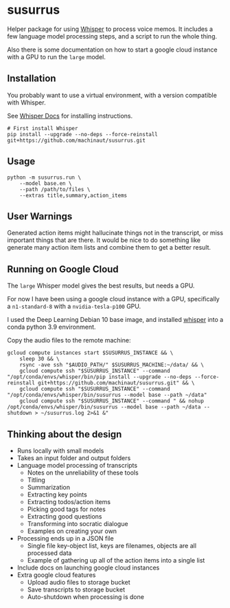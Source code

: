 # susurrus

Helper package for using [Whisper](https://openai.com/blog/whisper) to process voice memos.
It includes a few language model processing steps, and a script to run the whole thing.

Also there is some documentation on how to start a google cloud instance with a GPU to run the `large` model.

## Installation

You probably want to use a virtual environment, with a version compatible with Whisper.

See [Whisper Docs](https://github.com/openai/whisper#setup) for installing instructions.

```
# First install Whisper
pip install --upgrade --no-deps --force-reinstall git+https://github.com/machinaut/susurrus.git
```

## Usage

```
python -m susurrus.run \
    --model base.en \
    --path /path/to/files \
    --extras title,summary,action_items
```

## User Warnings

Generated action items might hallucinate things not in the transcript, or miss important things that are there.
It would be nice to do something like generate many action item lists and combine them to get a better result.

## Running on Google Cloud

The `large` Whisper model gives the best results, but needs a GPU.

For now I have been using a google cloud instance with a GPU, specifically a `n1-standard-8` with a `nvidia-tesla-p100` GPU.

I used the Deep Learning Debian 10 base image, and installed [whisper](https://github.com/openai/whisper#setup) into a conda python 3.9 environment.

Copy the audio files to the remote machine:
```
gcloud compute instances start $SUSURRUS_INSTANCE && \
    sleep 30 && \
    rsync -ave ssh "$AUDIO_PATH/" $SUSURRUS_MACHINE:~/data/ && \
    gcloud compute ssh "$SUSURRUS_INSTANCE" --command "/opt/conda/envs/whisper/bin/pip install --upgrade --no-deps --force-reinstall git+https://github.com/machinaut/susurrus.git" && \
    gcloud compute ssh "$SUSURRUS_INSTANCE" --command "/opt/conda/envs/whisper/bin/susurrus --model base --path ~/data"
    gcloud compute ssh "$SUSURRUS_INSTANCE" --command " && nohup /opt/conda/envs/whisper/bin/susurrus --model base --path ~/data --shutdown > ~/susurrus.log 2>&1 &"
```

## Thinking about the design

* Runs locally with small models
* Takes an input folder and output folders
* Language model processing of transcripts
  * Notes on the unreliability of these tools
  * Titling
  * Summarization
  * Extracting key points
  * Extracting todos/action items
  * Picking good tags for notes
  * Extracting good questions
  * Transforming into socratic dialogue
  * Examples on creating your own
* Processing ends up in a JSON file
  * Single file key-object list, keys are filenames, objects are all processed data
  * Example of gathering up all of the action items into a single list
* Include docs on launching google cloud instances
* Extra google cloud features
  * Upload audio files to storage bucket
  * Save transcripts to storage bucket
  * Auto-shutdown when processing is done
